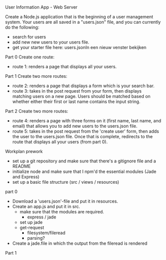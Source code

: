 User Information App - Web Server

Create a Node.js application that is the beginning of a user management system. Your users are all saved in a "users.json" file, and you can currently do the following:
- search for users
- add new new users to your users file.
- get your starter file here: users.jsonIn een nieuw venster bekijken

Part 0
Create one route:
- route 1: renders a page that displays all your users.

Part 1
Create two more routes:
- route 2: renders a page that displays a form which is your search bar.
- route 3: takes in the post request from your form, then displays matching users on a new page. Users should be matched based on whether either their first or last name contains the input string.

Part 2
Create two more routes:
- route 4: renders a page with three forms on it (first name, last name, and email) that allows you to add new users to the users.json file.
- route 5: takes in the post request from the 'create user' form, then adds the user to the users.json file. Once that is complete, redirects to the route that displays all your users (from part 0).


Workplan
prework
- set up a git repository and make sure that there's a gitignore file and a README
- initialize node and make sure that I npm'd the essential modules (Jade and Express)
- set up a basic file structure (src / views / resources)

part 0
- Download a 'users.json'-file and put it in resources.
- Create an app.js and put it in src.
	- make sure that the modules are required.
		- express / jade 
	- set up jade
	- get-request
		- filesystem/fileread
		- parsing?
- Create a jade.file in which the output from the fileread is rendered

Part 1
